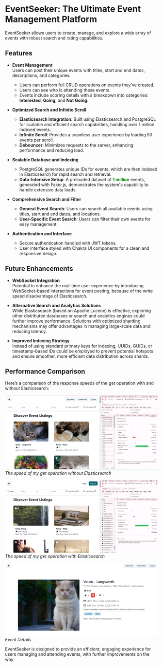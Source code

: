 # EventSeeker: The Ultimate Event Management Platform

EventSeeker allows users to create, manage, and explore a wide array of events with robust search and rating capabilities.

## Features

- **Event Management**  
  Users can post their unique events with titles, start and end dates, descriptions, and categories.

  - Users can perform full CRUD operations on events they’ve created.
  - Users can see who is attending these events.
  - Events include scoring details with a breakdown into categories: **Interested**, **Going**, and **Not Going**.

- **Optimized Search and Infinite Scroll**

  - **Elasticsearch Integration**: Built using Elasticsearch and PostgreSQL for scalable and efficient search capabilities, handling over 1 million indexed events.
  - **Infinite Scroll**: Provides a seamless user experience by loading 50 events per scroll.
  - **Debouncer**: Minimizes requests to the server, enhancing performance and reducing load.

- **Scalable Database and Indexing**

  - PostgreSQL generates unique IDs for events, which are then indexed in Elasticsearch for rapid search and retrieval.
  - **Data-Intensive Setup**: A preloaded dataset of <span style="color: green;">**1 million**</span> events, generated with Faker.js, demonstrates the system's capability to handle extensive data loads.

- **Comprehensive Search and Filter**

  - **General Event Search**: Users can search all available events using titles, start and end dates, and locations.
  - **User-Specific Event Search**: Users can filter their own events for easy management.

- **Authentication and Interface**
  - Secure authentication handled with JWT tokens.
  - User interface styled with Chakra UI components for a clean and responsive design.

## Future Enhancements

- **WebSocket Integration**  
  Potential to enhance the real-time user experience by introducing WebSocket-based interactions for event posting, because of the write speed disadvantage of Elasticsearch.

- **Alternative Search and Analytics Solutions**  
  While Elasticsearch (based on Apache Lucene) is effective, exploring other distributed databases or search and analytics engines could further improve performance. Solutions with optimized sharding mechanisms may offer advantages in managing large-scale data and reducing latency.

- **Improved Indexing Strategy**  
  Instead of using standard primary keys for indexing, UUIDs, GUIDs, or timestamp-based IDs could be employed to prevent potential hotspots and ensure smoother, more efficient data distribution across shards.

## Performance Comparison

Here’s a comparison of the response speeds of the get operation with and without Elasticsearch:

![The speed of my get operation without Elasticsearch](./assets/normal_get.PNG)
_The speed of my get operation without Elasticsearch_

![The speed of my get operation with Elasticsearch](./assets/elastic_get2.PNG)
_The speed of my get operation with Elasticsearch_

![Event Description](./assets/event_details.PNG)
_Event Details_

EventSeeker is designed to provide an efficient, engaging experience for users managing and attending events, with further improvements on the way.
